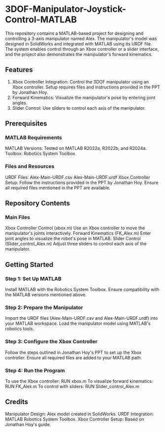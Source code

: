 # 3DOF-Manipulator-Joystick-Control-MATLAB
This repository contains a MATLAB-based project for designing and controlling a 3-axis manipulator named Alex. The manipulator's model was designed in SolidWorks and integrated with MATLAB using its URDF file. The system enables control through an Xbox controller or a slider interface, and the project also demonstrates the manipulator's forward kinematics.

## Features
1. Xbox Controller Integration:
Control the 3DOF manipulator using an Xbox controller.
Setup requires files and instructions provided in the PPT by Jonathan Hoy.
2. Forward Kinematics:
Visualize the manipulator's pose by entering joint angles.
3. Slider Control:
Use sliders to control each axis of the manipulator.

## Prerequisites
### MATLAB Requirements
MATLAB Versions: Tested on MATLAB R2022a, R2022b, and R2024a.
Toolbox: Robotics System Toolbox.
### Files and Resources
URDF Files:
  Alex-Main-URDF.csv
  Alex-Main-URDF.urdf
Xbox Controller Setup:
  Follow the instructions provided in the PPT by Jonathan Hoy. Ensure all required files mentioned in the PPT are available.
## Repository Contents
### Main Files
Xbox Controller Control (xbox.m)
Use an Xbox controller to move the manipulator's joints interactively.
Forward Kinematics (FK_Alex.m)
Enter joint angles to visualize the robot's pose in MATLAB.
Slider Control (Slider_control_Alex.m)
Adjust three sliders to control each axis of the manipulator.

## Getting Started
### Step 1: Set Up MATLAB
Install MATLAB with the Robotics System Toolbox.
Ensure compatibility with the MATLAB versions mentioned above.

### Step 2: Prepare the Manipulator
Import the URDF files (Alex-Main-URDF.csv and Alex-Main-URDF.urdf) into your MATLAB workspace.
Load the manipulator model using MATLAB's robotics tools.

### Step 3: Configure the Xbox Controller
Follow the steps outlined in Jonathan Hoy's PPT to set up the Xbox controller.
Ensure all required files are added to your MATLAB path.

### Step 4: Run the Program
To use the Xbox controller: RUN xbox.m
To visualize forward kinematics: RUN FK_Alex.m
To control with sliders: RUN Slider_control_Alex.m

## Credits
Manipulator Design: Alex model created in SolidWorks. 
URDF Integration: MATLAB Robotics System Toolbox.
Xbox Controller Setup: Based on Jonathan Hoy's guide.

